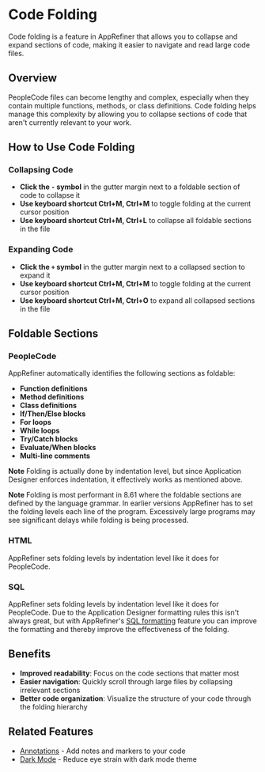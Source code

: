 # Code Folding

Code folding is a feature in AppRefiner that allows you to collapse and expand sections of code, making it easier to navigate and read large code files.

## Overview

PeopleCode files can become lengthy and complex, especially when they contain multiple functions, methods, or class definitions. Code folding helps manage this complexity by allowing you to collapse sections of code that aren't currently relevant to your work.

## How to Use Code Folding

### Collapsing Code

- **Click the `-` symbol** in the gutter margin next to a foldable section of code to collapse it
- **Use keyboard shortcut Ctrl+M, Ctrl+M** to toggle folding at the current cursor position
- **Use keyboard shortcut Ctrl+M, Ctrl+L** to collapse all foldable sections in the file

### Expanding Code

- **Click the `+` symbol** in the gutter margin next to a collapsed section to expand it
- **Use keyboard shortcut Ctrl+M, Ctrl+M** to toggle folding at the current cursor position
- **Use keyboard shortcut Ctrl+M, Ctrl+O** to expand all collapsed sections in the file

## Foldable Sections

### PeopleCode
AppRefiner automatically identifies the following sections as foldable:

- **Function definitions**
- **Method definitions**
- **Class definitions**
- **If/Then/Else blocks**
- **For loops**
- **While loops**
- **Try/Catch blocks**
- **Evaluate/When blocks**
- **Multi-line comments**

**Note** Folding is actually done by indentation level, but since Application Designer enforces indentation, it effectively works as mentioned above.

**Note** Folding is most performant in 8.61 where the foldable sections are defined by the language grammar. In earlier versions AppRefiner has to set the folding levels each line of the program. Excessively large programs may see significant delays while folding is being processed.

### HTML
AppRefiner sets folding levels by indentation level like it does for PeopleCode.

### SQL
AppRefiner sets folding levels by indentation level like it does for PeopleCode. Due to the Application Designer formatting rules this isn't always great, but with AppRefiner's [SQL formatting](sql-formatting.md) feature you can improve the formatting and thereby improve the effectiveness of the folding.

## Benefits
- **Improved readability**: Focus on the code sections that matter most
- **Easier navigation**: Quickly scroll through large files by collapsing irrelevant sections
- **Better code organization**: Visualize the structure of your code through the folding hierarchy

## Related Features

- [Annotations](annotations.md) - Add notes and markers to your code
- [Dark Mode](dark-mode.md) - Reduce eye strain with dark mode theme
